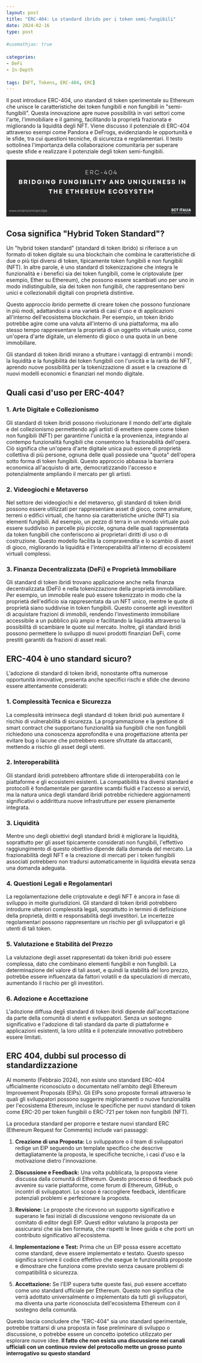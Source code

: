 ```yaml
---
layout: post
title: "ERC-404: Lo standard ibrido per i token semi-fungibili"
date: 2024-02-16 
type: post

#usemathjax: true

categories:
- DeFi
- In-Depth

tags: [NFT, Tokens, ERC-404, ERC]
---
```

Il post introduce ERC-404, uno standard di token sperimentale su Ethereum che unisce le caratteristiche dei token fungibili e non fungibili in "semi-fungibili". Questa innovazione apre nuove possibilità in vari settori come l'arte, l'immobiliare e il gaming, facilitando la proprietà frazionata e migliorando la liquidità degli NFT. Viene discusso il potenziale di ERC-404 attraverso esempi come Pandora e DeFrogs, evidenziando le opportunità e le sfide, tra cui questioni tecniche, di sicurezza e regolamentari. Il testo sottolinea l'importanza della collaborazione comunitaria per superare queste sfide e realizzare il potenziale degli token semi-fungibili.

![cover](/assets/images/erc-404-cover.png)

## Cosa significa "Hybrid Token Standard"?

Un "hybrid token standard" (standard di token ibrido) si riferisce a un formato di token digitale su una blockchain che combina le caratteristiche di due o più tipi diversi di token, tipicamente token fungibili e non fungibili (NFT). In altre parole, è uno standard di tokenizzazione che integra le funzionalità e i benefici sia dei token fungibili, come le criptovalute (per esempio, Ether su Ethereum), che possono essere scambiati uno per uno in modo indistinguibile, sia dei token non fungibili, che rappresentano beni unici e collezionabili digitali con proprietà distintive.

Questo approccio ibrido permette di creare token che possono funzionare in più modi, adattandosi a una varietà di casi d'uso e di applicazioni all'interno dell'ecosistema blockchain. Per esempio, un token ibrido potrebbe agire come una valuta all'interno di una piattaforma, ma allo stesso tempo rappresentare la proprietà di un oggetto virtuale unico, come un'opera d'arte digitale, un elemento di gioco o una quota in un bene immobiliare.

Gli standard di token ibridi mirano a sfruttare i vantaggi di entrambi i mondi: la liquidità e la fungibilità dei token fungibili con l'unicità e la rarità dei NFT, aprendo nuove possibilità per la tokenizzazione di asset e la creazione di nuovi modelli economici e finanziari nel mondo digitale.

## Quali casi d'uso per ERC-404?

### 1. **Arte Digitale e Collezionismo**
Gli standard di token ibridi possono rivoluzionare il mondo dell'arte digitale e del collezionismo permettendo agli artisti di emettere opere come token non fungibili (NFT) per garantirne l'unicità e la provenienza, integrando al contempo funzionalità fungibili che consentono la frazionabilità dell'opera. Ciò significa che un'opera d'arte digitale unica può essere di proprietà collettiva di più persone, ognuna delle quali possiede una "quota" dell'opera sotto forma di token fungibili. Questo approccio abbassa la barriera economica all'acquisto di arte, democratizzando l'accesso e potenzialmente ampliando il mercato per gli artisti.

### 2. **Videogiochi e Metaverso**
Nel settore dei videogiochi e del metaverso, gli standard di token ibridi possono essere utilizzati per rappresentare asset di gioco, come armature, terreni o edifici virtuali, che hanno sia caratteristiche uniche (NFT) sia elementi fungibili. Ad esempio, un pezzo di terra in un mondo virtuale può essere suddiviso in parcelle più piccole, ognuna delle quali rappresentata da token fungibili che conferiscono ai proprietari diritti di uso o di costruzione. Questo modello facilita la compravendita e lo scambio di asset di gioco, migliorando la liquidità e l'interoperabilità all'interno di ecosistemi virtuali complessi.

### 3. **Finanza Decentralizzata (DeFi) e Proprietà Immobiliare**
Gli standard di token ibridi trovano applicazione anche nella finanza decentralizzata (DeFi) e nella tokenizzazione della proprietà immobiliare. Per esempio, un immobile reale può essere tokenizzato in modo che la proprietà dell'edificio sia rappresentata da un NFT unico, mentre le quote di proprietà siano suddivise in token fungibili. Questo consente agli investitori di acquistare frazioni di immobili, rendendo l'investimento immobiliare accessibile a un pubblico più ampio e facilitando la liquidità attraverso la possibilità di scambiare le quote sul mercato. Inoltre, gli standard ibridi possono permettere lo sviluppo di nuovi prodotti finanziari DeFi, come prestiti garantiti da frazioni di asset reali.


## ERC-404 è uno standard sicuro?

L'adozione di standard di token ibridi, nonostante offra numerose opportunità innovative, presenta anche specifici rischi e sfide che devono essere attentamente considerati:

### 1. **Complessità Tecnica e Sicurezza**
La complessità intrinseca degli standard di token ibridi può aumentare il rischio di vulnerabilità di sicurezza. La programmazione e la gestione di smart contract che supportano funzionalità sia fungibili che non fungibili richiedono una conoscenza approfondita e una progettazione attenta per evitare bug o lacune che potrebbero essere sfruttate da attaccanti, mettendo a rischio gli asset degli utenti.

### 2. **Interoperabilità**
Gli standard ibridi potrebbero affrontare sfide di interoperabilità con le piattaforme e gli ecosistemi esistenti. La compatibilità tra diversi standard e protocolli è fondamentale per garantire scambi fluidi e l'accesso ai servizi, ma la natura unica degli standard ibridi potrebbe richiedere aggiornamenti significativi o addirittura nuove infrastrutture per essere pienamente integrata.

### 3. **Liquidità**
Mentre uno degli obiettivi degli standard ibridi è migliorare la liquidità, soprattutto per gli asset tipicamente considerati non fungibili, l'effettivo raggiungimento di questo obiettivo dipende dalla domanda del mercato. La frazionabilità degli NFT e la creazione di mercati per i token fungibili associati potrebbero non tradursi automaticamente in liquidità elevata senza una domanda adeguata.

### 4. **Questioni Legali e Regolamentari**
La regolamentazione delle criptovalute e degli NFT è ancora in fase di sviluppo in molte giurisdizioni. Gli standard di token ibridi potrebbero introdurre ulteriori complessità legali, soprattutto in termini di definizione della proprietà, diritti e responsabilità degli investitori. Le incertezze regolamentari possono rappresentare un rischio per gli sviluppatori e gli utenti di tali token.

### 5. **Valutazione e Stabilità del Prezzo**
La valutazione degli asset rappresentati da token ibridi può essere complessa, dato che combinano elementi fungibili e non fungibili. La determinazione del valore di tali asset, e quindi la stabilità del loro prezzo, potrebbe essere influenzata da fattori volatili e da speculazioni di mercato, aumentando il rischio per gli investitori.

### 6. **Adozione e Accettazione**
L'adozione diffusa degli standard di token ibridi dipende dall'accettazione da parte della comunità di utenti e sviluppatori. Senza un sostegno significativo e l'adozione di tali standard da parte di piattaforme e applicazioni esistenti, la loro utilità e il potenziale innovativo potrebbero essere limitati.

## ERC 404, dubbi sul processo di standardizzazione

Al momento (Febbraio 2024), non esiste uno standard ERC-404 ufficialmente riconosciuto o documentato nell'ambito degli Ethereum Improvement Proposals (EIPs). Gli EIPs sono proposte formali attraverso le quali gli sviluppatori possono suggerire miglioramenti o nuove funzionalità per l'ecosistema Ethereum, incluse le specifiche per nuovi standard di token come ERC-20 per token fungibili o ERC-721 per token non fungibili (NFT).

La procedura standard per proporre e testare nuovi standard ERC (Ethereum Request for Comments) include vari passaggi:

1. **Creazione di una Proposta:** Lo sviluppatore o il team di sviluppatori redige un EIP seguendo un template specifico che descrive dettagliatamente la proposta, le specifiche tecniche, i casi d'uso e la motivazione dietro l'innovazione.

2. **Discussione e Feedback:** Una volta pubblicata, la proposta viene discussa dalla comunità di Ethereum. Questo processo di feedback può avvenire su varie piattaforme, come forum di Ethereum, GitHub, o incontri di sviluppatori. Lo scopo è raccogliere feedback, identificare potenziali problemi e perfezionare la proposta.

3. **Revisione:** Le proposte che ricevono un supporto significativo e superano le fasi iniziali di discussione vengono revisionate da un comitato di editor degli EIP. Questi editor valutano la proposta per assicurarsi che sia ben formata, che rispetti le linee guida e che porti un contributo significativo all'ecosistema.

4. **Implementazione e Test:** Prima che un EIP possa essere accettato come standard, deve essere implementato e testato. Questo spesso significa scrivere il codice effettivo che esegue le funzionalità proposte e dimostrare che funziona come previsto senza causare problemi di compatibilità o sicurezza.

5. **Accettazione:** Se l'EIP supera tutte queste fasi, può essere accettato come uno standard ufficiale per Ethereum. Questo non significa che verrà adottato universalmente o implementato da tutti gli sviluppatori, ma diventa una parte riconosciuta dell'ecosistema Ethereum con il sostegno della comunità.

Questo lascia concludere che "ERC-404" sia uno standard sperimentale, potrebbe trattarsi di una proposta in fase preliminare di sviluppo o discussione, o potrebbe essere un concetto ipotetico utilizzato per esplorare nuove idee. **Il fatto che non esista una discussione nei canali ufficiali con un continuo review del protocollo mette un grosso punto interrogativo su questo standard**